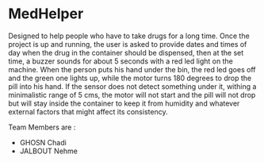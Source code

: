 # MedHelper
Designed to help people who have to take drugs for a long time.
Once the project is up and running, the user is asked to provide dates and times of day when the drug in the container should be dispensed, then at the set time, a buzzer sounds for about 5 seconds with a red led light on the machine.
When the person puts his hand under the bin, the red led goes off and the green one lights up, while the motor turns 180 degrees to drop the pill into his hand.
If the sensor does not detect something under it, withing a minimalistic range of 5 cms, the motor will not start and the pill will not drop but will stay inside the container to keep it from humidity and whatever external factors that might affect its consistency.

Team Members are :
* GHOSN Chadi
* JALBOUT Nehme